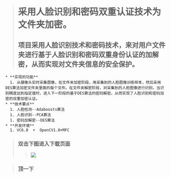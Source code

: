 > # 采用人脸识别和密码双重认证技术为文件夹加密。 #
> ## 项目采用人脸识别技术和密码技术，来对用户文件夹进行基于人脸识别和密码双重身份认证的加解密，从而实现对文件夹信息的安全保护。 ##
    * **实现的功能**
      1. 从摄像头实时采集图像，在文件夹加密阶段，用采集到的人脸图像训练样本，然后采用DES算法加密文件夹里面的每个文件。在文件夹解密阶段，对采集到的人脸图像进行识别，当识别精度达到指定值时，进入下一阶段的基于DES算法的密码解密。从而实现了人脸识别和密码加密的双重加密认证。
    * **技术要点**
      1. 人脸检测--Adaboosts算法
      1. 人脸识别--PCA算法
      1. 密码加解密--DES算法
    * **开发环境**
      1. VC6.0  +  OpenCV1.0+MFC
> ### 双击下图进入下载页面 ###
> > [![](http://hiphotos.baidu.com/zhidao/pic/item/b17eca8088d288469023d918.jpg)](http://code.google.com/p/faceencrypt/downloads/list)

> ### 顶一下 ###
> > 
